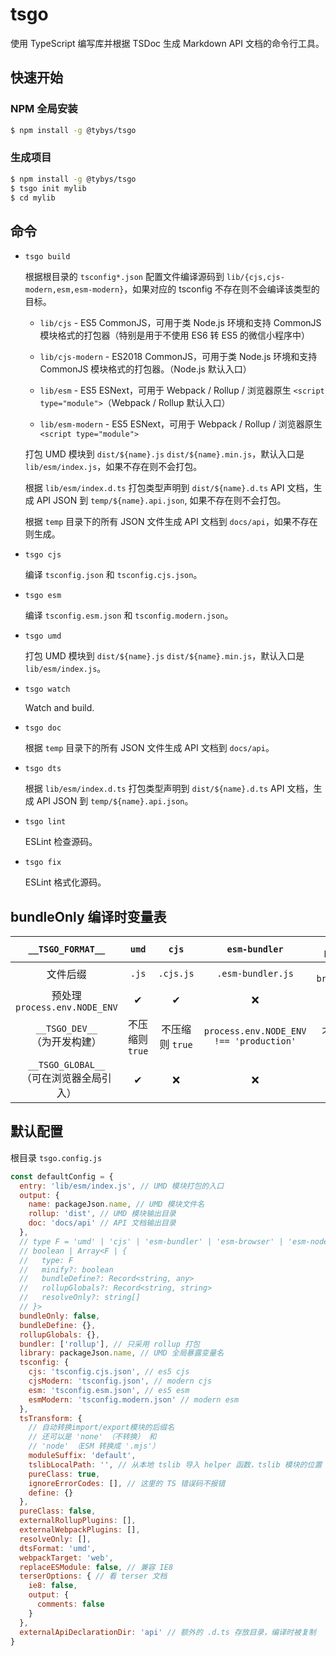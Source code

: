 # tsgo

使用 TypeScript 编写库并根据 TSDoc 生成 Markdown API 文档的命令行工具。

## 快速开始

### NPM 全局安装

``` bash
$ npm install -g @tybys/tsgo
```

### 生成项目

``` bash
$ npm install -g @tybys/tsgo
$ tsgo init mylib
$ cd mylib
```

## 命令

* `tsgo build`

    根据根目录的 `tsconfig*.json` 配置文件编译源码到 `lib/{cjs,cjs-modern,esm,esm-modern}`，如果对应的 tsconfig 不存在则不会编译该类型的目标。

    * `lib/cjs` - ES5 CommonJS，可用于类 Node.js 环境和支持 CommonJS 模块格式的打包器（特别是用于不使用 ES6 转 ES5 的微信小程序中）

    * `lib/cjs-modern` - ES2018 CommonJS，可用于类 Node.js 环境和支持 CommonJS 模块格式的打包器。（Node.js 默认入口）

    * `lib/esm` - ES5 ESNext，可用于 Webpack / Rollup / 浏览器原生 `<script type="module">`（Webpack / Rollup 默认入口）

    * `lib/esm-modern` - ES5 ESNext，可用于 Webpack / Rollup / 浏览器原生 `<script type="module">`

    打包 UMD 模块到 `dist/${name}.js` `dist/${name}.min.js`，默认入口是 `lib/esm/index.js`，如果不存在则不会打包。

    根据 `lib/esm/index.d.ts` 打包类型声明到 `dist/${name}.d.ts` API 文档，生成 API JSON 到 `temp/${name}.api.json`, 如果不存在则不会打包。

    根据 `temp` 目录下的所有 JSON 文件生成 API 文档到 `docs/api`，如果不存在则生成。

* `tsgo cjs`

    编译 `tsconfig.json` 和 `tsconfig.cjs.json`。

* `tsgo esm`

    编译 `tsconfig.esm.json` 和 `tsconfig.modern.json`。

* `tsgo umd`

    打包 UMD 模块到 `dist/${name}.js` `dist/${name}.min.js`，默认入口是 `lib/esm/index.js`。

* `tsgo watch`

    Watch and build.

* `tsgo doc`

    根据 `temp` 目录下的所有 JSON 文件生成 API 文档到 `docs/api`。

* `tsgo dts`

    根据 `lib/esm/index.d.ts` 打包类型声明到 `dist/${name}.d.ts` API 文档，生成 API JSON 到 `temp/${name}.api.json`。

* `tsgo lint`

    ESLint 检查源码。

* `tsgo fix`

    ESLint 格式化源码。

## bundleOnly 编译时变量表

| `__TSGO_FORMAT__` | `umd` | `cjs` | `esm-bundler` | `esm-browser` | `esm-node` | `iife` |
| :-----: | :----: | :----: | :----: | :----: | :----: | :----: |
| 文件后缀 | `.js` | `.cjs.js` | `.esm-bundler.js` | `.esm-browser.js` | `.mjs` | `.global.js` |
| 预处理 `process.env.NODE_ENV` | ✔ | ✔ | ❌ | ✔ | ❌ | ✔ |
| `__TSGO_DEV__` <br/>（为开发构建） | 不压缩则 `true` | 不压缩则 `true` | `process.env.NODE_ENV !== 'production'` | 不压缩则 `true` | `process.env.NODE_ENV !== 'production'` | 不压缩则 `true` |
| `__TSGO_GLOBAL__` <br/>（可在浏览器全局引入） | ✔ | ❌ | ❌ |❌ | ❌ | ✔ |

## 默认配置

根目录 `tsgo.config.js`

``` js
const defaultConfig = {
  entry: 'lib/esm/index.js', // UMD 模块打包的入口
  output: {
    name: packageJson.name, // UMD 模块文件名
    rollup: 'dist', // UMD 模块输出目录
    doc: 'docs/api' // API 文档输出目录
  },
  // type F = 'umd' | 'cjs' | 'esm-bundler' | 'esm-browser' | 'esm-node' | 'iife'
  // boolean | Array<F | {
  //   type: F
  //   minify?: boolean
  //   bundleDefine?: Record<string, any>
  //   rollupGlobals?: Record<string, string>
  //   resolveOnly?: string[]
  // }>
  bundleOnly: false,
  bundleDefine: {},
  rollupGlobals: {},
  bundler: ['rollup'], // 只采用 rollup 打包
  library: packageJson.name, // UMD 全局暴露变量名
  tsconfig: {
    cjs: 'tsconfig.cjs.json', // es5 cjs
    cjsModern: 'tsconfig.json', // modern cjs
    esm: 'tsconfig.esm.json', // es5 esm
    esmModern: 'tsconfig.modern.json' // modern esm
  },
  tsTransform: {
    // 自动转换import/export模块的后缀名
    // 还可以是 'none' （不转换） 和
    // 'node' （ESM 转换成 '.mjs'）
    moduleSuffix: 'default',
    tslibLocalPath: '', // 从本地 tslib 导入 helper 函数，tslib 模块的位置
    pureClass: true,
    ignoreErrorCodes: [], // 这里的 TS 错误码不报错
    define: {}
  },
  pureClass: false,
  externalRollupPlugins: [],
  externalWebpackPlugins: [],
  resolveOnly: [],
  dtsFormat: 'umd',
  webpackTarget: 'web',
  replaceESModule: false, // 兼容 IE8
  terserOptions: { // 看 terser 文档
    ie8: false,
    output: {
      comments: false
    }
  },
  externalApiDeclarationDir: 'api' // 额外的 .d.ts 存放目录，编译时被复制 
}
```
